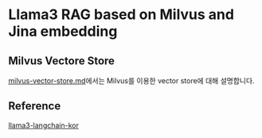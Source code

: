 # Llama3 RAG based on Milvus and Jina embedding

## Milvus Vectore Store

[milvus-vector-store.md](https://github.com/kyopark2014/llama3-milvus-jina/blob/main/milvus-vector-store.md)에서는 Milvus를 이용한 vector store에 대해 설명합니다.


## Reference 
[llama3-langchain-kor](https://github.com/kyopark2014/llama3-langchain-kor)

